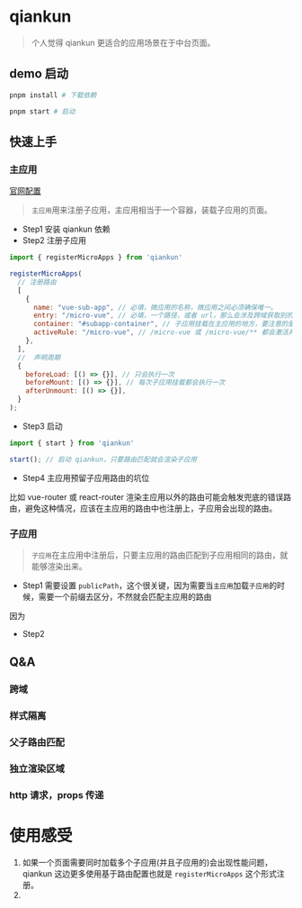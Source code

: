 # qiankun

> 个人觉得 qiankun 更适合的应用场景在于中台页面。
## demo 启动

```bash
pnpm install # 下载依赖

pnpm start # 启动
```

## 快速上手

### 主应用

[官网配置](https://qiankun.umijs.org/zh/api#%E5%9F%BA%E4%BA%8E%E8%B7%AF%E7%94%B1%E9%85%8D%E7%BD%AE)

> `主应用`用来注册子应用，主应用相当于一个容器，装载子应用的页面。

- Step1 安装 qiankun 依赖
- Step2 注册子应用

```js
import { registerMicroApps } from 'qiankun'

registerMicroApps(
  // 注册路由
  [
    {
      name: "vue-sub-app", // 必填，微应用的名称，微应用之间必须确保唯一。
      entry: "/micro-vue", // 必填，一个路径，或者 url，那么会涉及跨域获取别的域下的资源，如果entry 是路径，那么子应用需要设置 publicPath
      container: "#subapp-container", // 子应用挂载在主应用的地方，要注意的是渲染顺序，不要让子应用路由点击了，然而 `container节点` 还没渲染出来。
      activeRule: "/micro-vue", // /micro-vue 或 /micro-vue/** 都会激活并且启动这个子应用，然后匹配子应用里对应的路径
    },
  ],
  //  声明周期   
  {
    beforeLoad: [() => {}], // 只会执行一次
    beforeMount: [() => {}], // 每次子应用挂载都会执行一次
    afterUnmount: [() => {}],
  }
);
```

- Step3 启动




```js
import { start } from 'qiankun'

start(); // 启动 qiankun，只要路由匹配就会渲染子应用
```

- Step4 主应用预留子应用路由的坑位

比如 vue-router 或 react-router 渲染主应用以外的路由可能会触发兜底的错误路由，避免这种情况，应该在主应用的路由中也注册上，子应用会出现的路由。

### 子应用

> `子应用`在主应用中注册后，只要主应用的路由匹配到子应用相同的路由，就能够渲染出来。

- Step1 需要设置 `publicPath`，这个很关键，因为需要当`主应用`加载`子应用`的时候，需要一个前缀去区分，不然就会匹配主应用的路由

因为

- Step2 

## Q&A

### 跨域

### 样式隔离

### 父子路由匹配

### 独立渲染区域

### http 请求，props 传递


# 使用感受

1. 如果一个页面需要同时加载多个子应用(并且子应用的)会出现性能问题，qiankun 这边更多使用基于路由配置也就是 `registerMicroApps` 这个形式注册。
2. 
